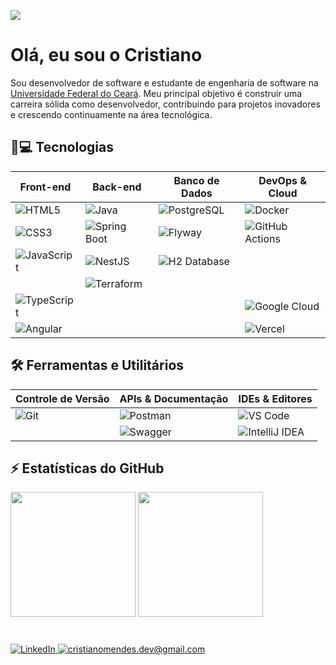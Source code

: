 ![](https://komarev.com/ghpvc/?username=CristianoMends&color=006bed)



# Olá, eu sou o Cristiano


Sou desenvolvedor de software e estudante de engenharia de software na [Universidade Federal do Ceará](https://www.quixada.ufc.br/).
Meu principal objetivo é construir uma carreira sólida como desenvolvedor, contribuindo para projetos inovadores e crescendo continuamente na área tecnológica.

## 🚀💻 Tecnologias

| **Front-end**  | **Back-end**  | **Banco de Dados**  | **DevOps & Cloud** |
|---------------|--------------|---------------------|---------------------|
| ![HTML5](https://img.shields.io/badge/HTML5-%23E34F26.svg?style=flat-square&logo=html5&logoColor=white)  | ![Java](https://img.shields.io/badge/Java-%23007396.svg?style=flat-square&logo=java&logoColor=white)  | ![PostgreSQL](https://img.shields.io/badge/PostgreSQL-%23336791.svg?style=flat-square&logo=postgresql&logoColor=white)  | ![Docker](https://img.shields.io/badge/Docker-%23333333.svg?style=flat-square&logo=docker)  |
| ![CSS3](https://img.shields.io/badge/CSS3-%231572B6.svg?style=flat-square&logo=css3&logoColor=white)  | ![Spring Boot](https://img.shields.io/badge/Spring%20Boot-%236DB33F.svg?style=flat-square&logo=springboot&logoColor=white)  | ![Flyway](https://img.shields.io/badge/Flyway-CC0200?style=flat-square&logo=flyway&logoColor=white)  | ![GitHub Actions](https://img.shields.io/badge/GitHub%20Actions-%232088FF.svg?style=flat-square&logo=githubactions&logoColor=white)  |
| ![JavaScript](https://img.shields.io/badge/JavaScript-%23F7DF1E.svg?style=flat-square&logo=javascript&logoColor=black)  | ![NestJS](https://img.shields.io/badge/NestJS-%23000000.svg?style=flat-square&logo=nestjs&logoColor=red)  | ![H2 Database](https://img.shields.io/badge/H2%20Database-blue?style=flat-square&logo=h2&logoColor=white)
 |  | ![Terraform](https://img.shields.io/badge/Terraform-%235835CC.svg?style=flat-square&logo=terraform&logoColor=white)  |
| ![TypeScript](https://img.shields.io/badge/TypeScript-%23007ACC.svg?style=flat-square&logo=typescript&logoColor=white)  |  |  | ![Google Cloud](https://img.shields.io/badge/Google%20Cloud-%234285F4.svg?style=flat-square&logo=googlecloud&logoColor=white)  |
| ![Angular](https://img.shields.io/badge/Angular-%23DD0031.svg?style=flat-square&logo=angular&logoColor=white)  |  |  | ![Vercel](https://img.shields.io/badge/Vercel-%23000000.svg?style=flat-square&logo=vercel&logoColor=white)  |

## 🛠️ Ferramentas e Utilitários

| **Controle de Versão**  | **APIs & Documentação**  | **IDEs & Editores** |
|------------------------|------------------------|----------------------|
| ![Git](https://img.shields.io/badge/Git-%23F05033.svg?style=flat-square&logo=git&logoColor=white)  | ![Postman](https://img.shields.io/badge/Postman-%23FF6C37.svg?style=flat-square&logo=postman&logoColor=white)  | ![VS Code](https://img.shields.io/badge/VS%20Code-%23007ACC.svg?style=flat-square&logo=visual-studio-code&logoColor=white)  |
|  | ![Swagger](https://img.shields.io/badge/Swagger-%2385EA2D.svg?style=flat-square&logo=swagger&logoColor=black)  | ![IntelliJ IDEA](https://img.shields.io/badge/IntelliJ%20IDEA-%23000000.svg?style=flat-square&logo=intellij-idea&logoColor=white)  |


## ⚡ Estatísticas do GitHub
<div>
<img  height="200px" src="https://github-readme-stats.vercel.app/api?username=CristianoMends&show_icons=true&locale=pt-br&theme=dracula&custom_title=Estatísticas%20do%20Github">
<img  height="200px" src="https://github-readme-stats.vercel.app/api/top-langs/?username=CristianoMends&custom_title=Linguagens%20Mais%20usadas&layout=donut&langs_count=8&theme=dracula&hide=html,scss,shell,css,Dockerfile,procfile&locale=pt-br">
</div>

# 

<p >
  <a href="https://www.linkedin.com/in/cristiano-mendes-link/">
  <img src="https://img.shields.io/badge/-In%20Cristiano%20mendes%20link-0e76a8?style=flat-square&logo=linkedin&logoColor=white" alt="LinkedIn">
  </a>
  <a href="mailto:cristianomendes.dev@gmail.com">
  <img src="https://img.shields.io/badge/-cristianomendes.dev@gmail.com-FF0000?style=flat-square&labelColor=FF0000&logo=gmail&logoColor=white" alt="cristianomendes.dev@gmail.com"></a>
</p>

